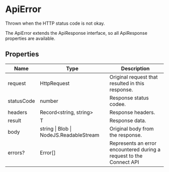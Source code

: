 
# ApiError

Thrown when the HTTP status code is not okay.

The ApiError extends the ApiResponse interface, so all ApiResponse properties are available.

## Properties

| Name | Type | Description |
|  --- | --- | --- |
| request | HttpRequest | Original request that resulted in this response. |
| statusCode | number | Response status codee. |
| headers | Record<string, string> | Response headers. |
| result | T | Response data. |
| body | string \| Blob \| NodeJS.ReadableStream | Original body from the response. |
| errors? | Error[] | Represents an error encountered during a request to the Connect API |

